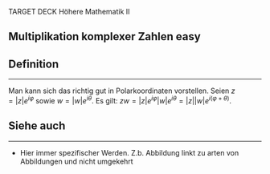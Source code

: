 
TARGET DECK
Höhere Mathematik II

Multiplikation komplexer Zahlen easy
--
## Definition
***
Man kann sich das richtig gut in Polarkoordinaten vorstellen. Seien $z=|z|e^{i\varphi}$ sowie $w=|w|e^{i\theta}$. Es gilt: $zw=|z|e^{i\varphi}|w|e^{i\theta}=|z||w|e^{i(\varphi+\theta)}$.
## Siehe auch
***
* Hier immer spezifischer Werden. Z.b. Abbildung linkt zu arten von Abbildungen und nicht umgekehrt